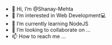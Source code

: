 - 👋 Hi, I’m @Shanay-Mehta
- 👀 I’m interested in Web Development💻
- 🌱 I’m currently learning NodeJS
- 💞️ I’m looking to collaborate on ...
- 📫 How to reach me ...

<!---
Shanay-Mehta/Shanay-Mehta is a ✨ special ✨ repository because its `README.md` (this file) appears on your GitHub profile.
You can click the Preview link to take a look at your changes.
--->
